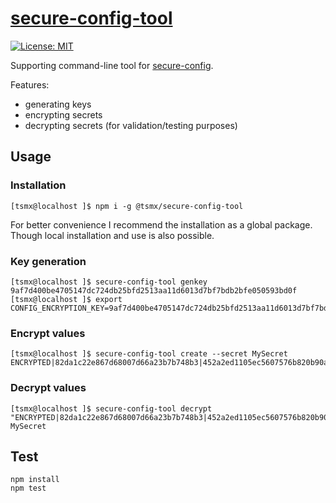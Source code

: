 # [**secure-config-tool**](https://github.com/tsmx/secure-config-tool)

[![License: MIT](https://img.shields.io/badge/License-MIT-blue.svg)](https://opensource.org/licenses/MIT)

Supporting command-line tool for [secure-config](https://www.npmjs.com/package/@tsmx/secure-config).

Features:
- generating keys
- encrypting secrets
- decrypting secrets (for validation/testing purposes)

## Usage

### Installation

```
[tsmx@localhost ]$ npm i -g @tsmx/secure-config-tool
```

For better convenience I recommend the installation as a global package. Though local installation and use is also possible.

### Key generation

```
[tsmx@localhost ]$ secure-config-tool genkey
9af7d400be4705147dc724db25bfd2513aa11d6013d7bf7bdb2bfe050593bd0f
[tsmx@localhost ]$ export CONFIG_ENCRYPTION_KEY=9af7d400be4705147dc724db25bfd2513aa11d6013d7bf7bdb2bfe050593bd0f
```

### Encrypt values

```
[tsmx@localhost ]$ secure-config-tool create --secret MySecret
ENCRYPTED|82da1c22e867d68007d66a23b7b748b3|452a2ed1105ec5607576b820b90aa49f
```

### Decrypt values

```
[tsmx@localhost ]$ secure-config-tool decrypt "ENCRYPTED|82da1c22e867d68007d66a23b7b748b3|452a2ed1105ec5607576b820b90aa49f"
MySecret
```

## Test

```
npm install
npm test
```
